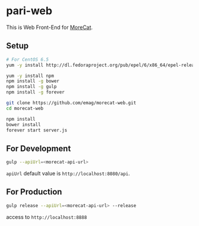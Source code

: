 # pari-web

This is Web Front-End for [MoreCat](https://github.com/emag/morecat).

## Setup

~~~ sh
# For CentOS 6.5
yum -y install http://dl.fedoraproject.org/pub/epel/6/x86_64/epel-release-6-8.noarch.rpm
~~~

~~~ sh
yum -y install npm
npm install -g bower
npm install -g gulp
npm install -g forever
~~~

~~~ sh
git clone https://github.com/emag/morecat-web.git
cd morecat-web
~~~

~~~ sh
npm install
bower install
forever start server.js
~~~

## For Development

~~~ sh
gulp --apiUrl=<morecat-api-url>
~~~

`apiUrl` default value is `http://localhost:8080/api`.

## For Production

~~~ sh
gulp release --apiUrl=<morecat-api-url> --release
~~~

access to `http://localhost:8888`

